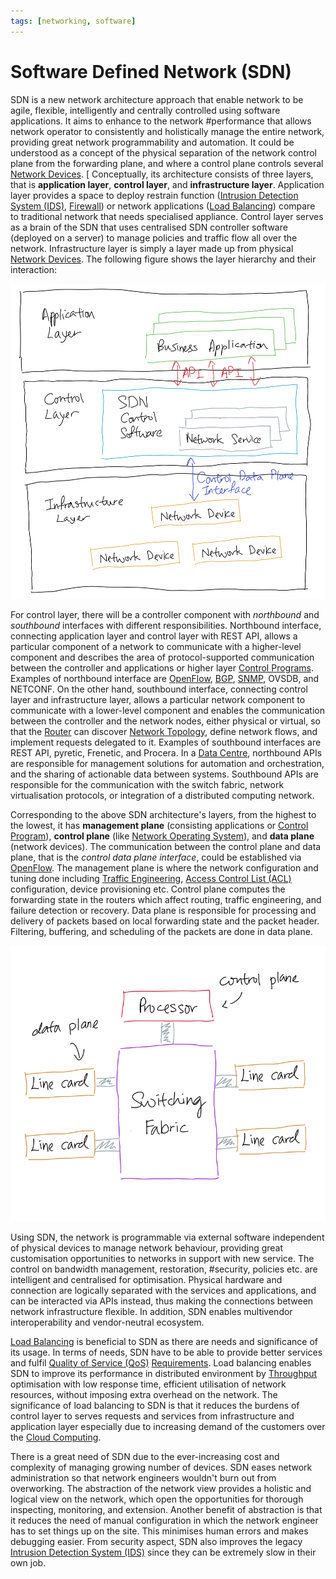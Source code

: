 ```yaml
---
tags: [networking, software]
---
```


# Software Defined Network (SDN)

SDN is a new network architecture approach that enable network to be agile,
flexible, intelligently and centrally controlled using software applications. It
aims to enhance to the network #performance that allows network operator to
consistently and holistically manage the entire network, providing great network
programmability and automation. It could be understood as a concept of the
physical separation of the network control plane from the forwarding plane, and
where a control plane controls several [Network Devices](202207051821.md).
[
Conceptually, its architecture consists of three layers, that is **application
layer**, **control layer**, and **infrastructure layer**. Application layer
provides a space to deploy restrain function ([Intrusion Detection System (IDS)](202303081739.md),
[Firewall](202301211140.md)) or network applications ([Load Balancing](202210242151.md))
compare to traditional network that needs specialised appliance. Control layer
serves as a brain of the SDN that uses centralised SDN controller software
(deployed on a server) to manage policies and traffic flow all over the network.
Infrastructure layer is simply a layer made up from physical [Network Devices](202207051821.md).
The following figure shows the layer hierarchy and their interaction:

![SDN architecture](pic/software-defined-network-architecture.png)

For control layer, there will be a controller component with *northbound* and
*southbound* interfaces with different responsibilities. Northbound interface,
connecting application layer and control layer with REST API, allows a
particular component of a network to communicate with a higher-level component
and describes the area of protocol-supported communication between the
controller and applications or higher layer [Control Programs](202305151920.md).
Examples of northbound interface are [OpenFlow](202305151926.md),
[BGP](202210242013.md), [SNMP](202212211531.md), OVSDB, and NETCONF. On the
other hand, southbound interface, connecting control layer and infrastructure
layer, allows a particular network component to communicate with a lower-level
component and enables the communication between the controller and the network
nodes, either physical or virtual, so that the [Router](202207061800.md) can
discover [Network Topology](202304211303.md), define network flows, and
implement requests delegated to it. Examples of southbound interfaces are REST
API, pyretic, Frenetic, and Procera. In a [Data Centre](202210012205.md),
northbound APIs are responsible for management solutions for automation and
orchestration, and the sharing of actionable data between systems. Southbound
APIs are responsible for the communication with the switch fabric, network
virtualisation protocols, or integration of a distributed computing network.

Corresponding to the above SDN architecture's layers, from the highest to the
lowest, it has **management plane** (consisting applications or [Control Program](202305151920.md)),
**control plane** (like [Network Operating System](202305151917.md)), and **data
plane** (network devices). The communication between the control plane and data
plane, that is the *control data plane interface*, could be established via
[OpenFlow](202305151926.md). The management plane is where the network
configuration and tuning done including [Traffic Engineering](202305040730.md),
[Access Control List (ACL)](202302190738.md) configuration, device provisioning
etc. Control plane computes the forwarding state in the routers which affect
routing, traffic engineering, and failure detection or recovery. Data plane is
responsible for processing and delivery of packets based on local forwarding
state and the packet header. Filtering, buffering, and scheduling of the packets
are done in data plane.

![SDN control and data planes](pic/sdn-data-control-planes.png)

Using SDN, the network is programmable via external software independent of
physical devices to manage network behaviour, providing great customisation
opportunities to networks in support with new service. The control on bandwidth
management, restoration, #security, policies etc. are intelligent and
centralised for optimisation. Physical hardware and connection are logically
separated with the services and applications, and can be interacted via APIs
instead, thus making the connections between network infrastructure flexible. In
addition, SDN enables multivendor interoperability and vendor-neutral ecosystem.

[Load Balancing](202210242151.md) is beneficial to SDN as there are needs and
significance of its usage. In terms of needs, SDN have to be able to provide
better services and fulfil [Quality of Service (QoS)](202209282057.md)
[Requirements](202303251303.md). Load balancing enables SDN to improve its
performance in distributed environment by [Throughput](202304111957.md)
optimisation with low response time, efficient utilisation of network resources,
without imposing extra overhead on the network. The significance of load
balancing to SDN is that it reduces the burdens of control layer to serves
requests and services from infrastructure and application layer especially due
to increasing demand of the customers over the [Cloud Computing](202210012158.md).

There is a great need of SDN due to the ever-increasing cost and complexity of
managing growing number of devices. SDN eases network administration so that
network engineers wouldn't burn out from overworking. The abstraction of the
network view provides a holistic and logical view on the network, which open the
opportunities for thorough inspecting, monitoring, and extension. Another
benefit of abstraction is that it reduces the need of manual configuration in
which the network engineer has to set things up on the site. This minimises
human errors and makes debugging easier. From security aspect, SDN also improves
the legacy [Intrusion Detection System (IDS)](202303081739.md) since they can be
extremely slow in their own job.
